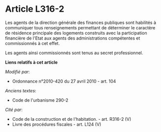 # Article L316-2

Les agents de la direction générale des finances publiques sont habilités à communiquer tous renseignements permettant de
déterminer le caractère de résidence principale des logements construits avec la participation financière de l'Etat aux
agents des administrations compétentes et commissionnés à cet effet. 

Les agents ainsi commissionnés sont tenus au secret professionnel.

**Liens relatifs à cet article**

_Modifié par_:

  - Ordonnance n°2010-420  du 27 avril 2010 - art. 104

_Anciens textes_:

  - Code de l'urbanisme 290-2

_Cité par_:

  - Code de la construction et de l'habitation. - art. R316-2 (V)
  - Livre des procédures fiscales - art. L124 (V)
